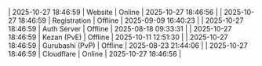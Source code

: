 | 2025-10-27 18:46:59 | Website | Online | 2025-10-27 18:46:56 |
| 2025-10-27 18:46:59 | Registration | Offline | 2025-09-09 16:40:23 |
| 2025-10-27 18:46:59 | Auth Server | Offline | 2025-08-18 09:33:31 |
| 2025-10-27 18:46:59 | Kezan (PvE) | Offline | 2025-10-11 12:51:30 |
| 2025-10-27 18:46:59 | Gurubashi (PvP) | Offline | 2025-08-23 21:44:06 |
| 2025-10-27 18:46:59 | Cloudflare | Online | 2025-10-27 18:46:56 |
